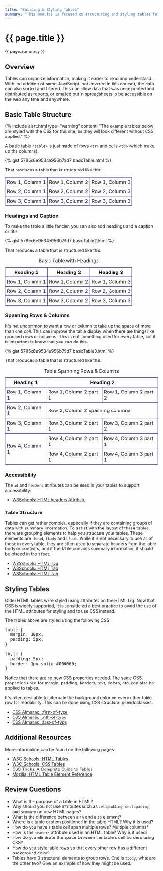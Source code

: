 ```yaml
---
title: "Building & Styling Tables"
summary: "This modules is focused on structuring and styling tables for the web.  Tables are a common feature on web pages, organizing information to make it easier to read and understand."
---
```


# {{ page.title }}
{{ page.summary }}

## Overview
Tables can organize information, making it easier to read and understand.  With the addition of some JavaScript (not covered in this course), the data can also sorted and filtered.  This can allow data that was once printed and distributed as reports, or emailed out in spreadsheets to be accessible on the web any time and anywhere.  


## Basic Table Structure
{% include alert.html type="warning"
   content="The example tables below are styled with the CSS for this site, so they will look different without CSS applied."
%}

A basic table `<table>` is just made of rows `<tr>` and cells `<td>` (which make up the columns).

{% gist 5785c6e9534e956b79d7 basicTable.html %}

That produces a table that is structured like this:
<table class="style: margin: 10px; padding: 5px;">
    <tr>
        <td style="padding: 5px; border: 1px solid #000066;">Row 1, Column 1</td>
        <td style="padding: 5px; border: 1px solid #000066;">Row 1, Column 2</td>
        <td style="padding: 5px; border: 1px solid #000066;">Row 1, Column 3</td>
    </tr>
    <tr>
        <td style="padding: 5px; border: 1px solid #000066;">Row 2, Column 1</td>
        <td style="padding: 5px; border: 1px solid #000066;">Row 2, Column 2</td>
        <td style="padding: 5px; border: 1px solid #000066;">Row 2, Column 3</td>
    </tr>
    <tr>
        <td style="padding: 5px; border: 1px solid #000066;">Row 3, Column 1</td>
        <td style="padding: 5px; border: 1px solid #000066;">Row 3, Column 2</td>
        <td style="padding: 5px; border: 1px solid #000066;">Row 3, Column 3</td>
    </tr>
</table>


### Headings and Caption
To make the table a little fancier, you can also add headings and a caption or title.

{% gist 5785c6e9534e956b79d7 basicTable2.html %}

That produces a table that is structured like this:
<table class="style: margin: 10px; padding: 5px;">
    <caption>Basic Table with Headings</caption>
    <tr>
        <th style="padding: 5px; border: 1px solid #000066;">Heading 1</th>
        <th style="padding: 5px; border: 1px solid #000066;">Heading 2</th>
        <th style="padding: 5px; border: 1px solid #000066;">Heading 3</th>
    </tr>
    <tr>
        <td style="padding: 5px; border: 1px solid #000066;">Row 1, Column 1</td>
        <td style="padding: 5px; border: 1px solid #000066;">Row 1, Column 2</td>
        <td style="padding: 5px; border: 1px solid #000066;">Row 1, Column 3</td>
    </tr>
    <tr>
        <td style="padding: 5px; border: 1px solid #000066;">Row 2, Column 1</td>
        <td style="padding: 5px; border: 1px solid #000066;">Row 2, Column 2</td>
        <td style="padding: 5px; border: 1px solid #000066;">Row 2, Column 3</td>
    </tr>
    <tr>
        <td style="padding: 5px; border: 1px solid #000066;">Row 3, Column 1</td>
        <td style="padding: 5px; border: 1px solid #000066;">Row 3, Column 2</td>
        <td style="padding: 5px; border: 1px solid #000066;">Row 3, Column 3</td>
    </tr>
</table>


### Spanning Rows & Columns
It's not uncommon to want a row or column to take up the space of more than one *cell*.  This can improve the table display when there are things like grouped rows or columns. This is not something used for every table, but it is important to know that you *can* do this.

{% gist 5785c6e9534e956b79d7 basicTable3.html %}

That produces a table that is structured like this:
<table class="style: margin: 10px; padding: 5px;">
    <caption>Table Spanning Rows & Columns</caption>
    <tr>
        <th style="padding: 5px; border: 1px solid #000066;">Heading 1</th>
        <th style="padding: 5px; border: 1px solid #000066;" colspan="2">Heading 2</th>
    </tr>
    <tr>
        <td style="padding: 5px; border: 1px solid #000066;">Row 1, Column 1</td>
        <td style="padding: 5px; border: 1px solid #000066;">Row 1, Column 2 part 1</td>
        <td style="padding: 5px; border: 1px solid #000066;">Row 1, Column 2 part 2</td>
    </tr>
    <tr>
        <td style="padding: 5px; border: 1px solid #000066;">Row 2, Column 1</td>
        <td style="padding: 5px; border: 1px solid #000066;" colspan="2">Row 2, Column 2 spanning columns</td>
    </tr>
    <tr>
        <td style="padding: 5px; border: 1px solid #000066;">Row 3, Column 1</td>
        <td style="padding: 5px; border: 1px solid #000066;">Row 3, Column 2 part 1</td>
        <td style="padding: 5px; border: 1px solid #000066;">Row 3, Column 2 part 2</td>
    </tr>
    <tr>
        <td style="padding: 5px; border: 1px solid #000066;" rowspan="2">Row 4, Column 1</td>
        <td style="padding: 5px; border: 1px solid #000066;">Row 4, Column 2 part 1</td>
        <td style="padding: 5px; border: 1px solid #000066;">Row 4, Column 3 part 1</td>
    </tr>
    <tr>
        <td style="padding: 5px; border: 1px solid #000066;">Row 4, Column 2 part 1</td>
        <td style="padding: 5px; border: 1px solid #000066;">Row 4, Column 3 part 1</td>
    </tr>
</table>


### Accessibility
The `id` and `headers` attributes can be used in your tables to support accessibility:

 - [W3Schools: HTML <td> headers Attribute](https://www.w3schools.com/tags/att_td_headers.asp)


### Table Structure
Tables can get rather complex, especially if they are containing groups of data with summary information.  To assist with the layout of these tables, there are grouping elements to help you structure your tables.  These elements are `thead`, `tbody` and `tfoot`.  While it is not necessary to use all of these in every table, they are often used to separate headers from the table body or contents, and if the table contains summary information, it should be placed in the `tfoot`.

 - [W3Schools: HTML <thead> Tag](https://www.w3schools.com/tags/tag_thead.asp)
 - [W3Schools: HTML <tbody> Tag](https://www.w3schools.com/tags/tag_tbody.asp)
 - [W3Schools: HTML <tfoot> Tag](https://www.w3schools.com/tags/tag_tfoot.asp)


## Styling Tables
Older HTML tables were styled using attributes on the HTML tag.  Now that CSS is widely supported, it is considered a best practice to avoid the use of the HTML attributes for styling and to use CSS instead.  

The tables above are styled using the following CSS:
<pre>
table {
  margin: 10px;
  padding: 5px;
}

th,td {
  padding: 5px;
  border: 1px solid #000066;
}
</pre>

Notice that there are no new CSS properties needed. The same CSS properties used for margin, padding, borders, text, colors, etc. can also be applied to tables.

It's often desirable to alternate the background color on every other table row for readability.  This can be done using CSS structural pseudoclasses.

 - [CSS Almanac: :first-of-type]( https://css-tricks.com/almanac/selectors/f/first-of-type/ )
 - [CSS Almanac: :nth-of-type]( https://css-tricks.com/almanac/selectors/n/nth-of-type/ )
 - [CSS Almanac: :last-of-type]( https://css-tricks.com/almanac/selectors/l/last-of-type/ )


## Additional Resources
More information can be found on the following pages:

 - [W3C Schools: HTML Tables]( https://www.w3schools.com/html/html_tables.asp )
 - [W3C Schools: CSS Tables]( https://www.w3schools.com/css/css_table.asp )
 - [CSS Tricks: A Complete Guide to Tables]( https://css-tricks.com/complete-guide-table-element/ )
 - [Mozilla: HTML Table Element Reference]( https://developer.mozilla.org/en-US/docs/Web/HTML/Element/table )


## Review Questions

 - What is the purpose of a table in HTML?  
 - Why should you not use attributes such as `cellpadding`, `cellspacing`, and `summary` on new HTML pages?
 - What is the difference between a `th` and a `td` element?
 - Where is a table caption positioned in the table HTML?  Why it is used?
 - How do you have a table cell span multiple rows?  Multiple columns?
 - How is the `headers` attribute used in an HTML table?  Why is it used?
 - How do you eliminate the space between the table's cell borders using CSS?
 - How do you style table rows so that every other row has a different background color?
 - Tables have 3 structural elements to group rows.  One is `tbody`, what are the other two? Give an example of how they might be used.
